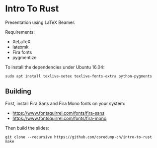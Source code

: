# Intro To Rust

Presentation using LaTeX Beamer.

Requirements:

- XeLaTeX
- latexmk
- Fira fonts
- pygmentize

To install the dependencies under Ubuntu 16.04:
```
sudo apt install texlive-xetex texlive-fonts-extra python-pygments
```

## Building

First, install Fira Sans and Fira Mono fonts on your system:

- https://www.fontsquirrel.com/fonts/fira-sans
- https://www.fontsquirrel.com/fonts/fira-mono

Then build the slides:

    git clone --recursive https://github.com/coredump-ch/intro-to-rust
    make
